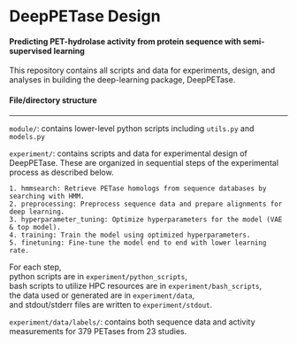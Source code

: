 # DeepPETase Design
#### Predicting PET-hydrolase activity from protein sequence with semi-supervised learning


This repository contains all scripts and data for experiments, design, and analyses
in building the deep-learning package, DeepPETase.




#### File/directory structure
-------------------

`module/`: contains lower-level python scripts including `utils.py` and `models.py`

`experiment/`: contains scripts and data for experimental design of DeepPETase. These are organized in sequential steps of the experimental process as described below.

    1. hmmsearch: Retrieve PETase homologs from sequence databases by searching with HMM.
    2. preprocessing: Preprocess sequence data and prepare alignments for deep learning.
    3. hyperparameter_tuning: Optimize hyperparameters for the model (VAE & top model).
    4. training: Train the model using optimized hyperparameters.
    5. finetuning: Fine-tune the model end to end with lower learning rate.

For each step, \
python scripts are in `experiment/python_scripts`, \
bash scripts to utilize HPC resources are in `experiment/bash_scripts`, \
the data used or generated are in `experiment/data`,\
and stdout/stderr files are written to `experiment/stdout`.
    
`experiment/data/labels/`: contains both sequence data and activity measurements for 379 PETases from 23 studies.





